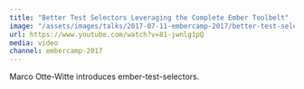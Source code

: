 ```yaml
---
title: "Better Test Selectors Leveraging the Complete Ember Toolbelt"
image: "/assets/images/talks/2017-07-11-embercamp-2017/better-test-selectors-leveraging-the-complete-ember-toolbelt.png"
url: https://www.youtube.com/watch?v=81-jwnlg1pQ
media: video
channel: embercamp-2017
---
```


Marco Otte-Witte introduces ember-test-selectors.
